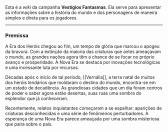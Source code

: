 Esta é a *wiki* da campanha **Vestígios Fantasmas**. Ela serve para apresentar as informações sobre a história do mundo e dos personagens de maneira simples e direta para os jogadores.

---

### Premissa

A Era dos Heróis chegou ao fim, um tempo de glória que marcou o apogeu da bravura. Com a extinção da maioria das criaturas que antes ameaçavam o mundo, as grandes nações agora têm a chance de se focar no próprio avanço e prosperidade. A Nova Era se destaca por inovações tecnológicas e uma incessante luta por recursos.

Décadas após o início de tal período, [[Vernália]], a terra natal de muitos dos heróis lendários que moldaram o destino do mundo, encontra-se em um estado de decadência. As grandiosas cidades que um dia foram centros de poder e saber agora estão desertas, suas ruas uma sombra do esplendor que já conheceram.

Recentemente, relatos inquietantes começaram a se espalhar: aparições de criaturas desconhecidas e uma série de fenômenos perturbadores. A esperança de uma Nova Era parece ameaçada por uma sombra misteriosa que paira sobre o país.